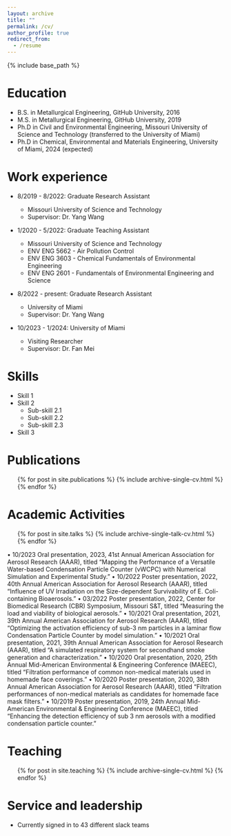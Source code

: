 ```yaml
---
layout: archive
title: ""
permalink: /cv/
author_profile: true
redirect_from:
  - /resume
---
```


{% include base_path %}

Education
======
* B.S. in Metallurgical Engineering, GitHub University, 2016
* M.S. in Metallurgical Engineering, GitHub University, 2019
* Ph.D in Civil and Environmental Engineering, Missouri University of Science and Technology (transferred to the University of Miami)
* Ph.D in Chemical, Environmental and Materials Engineering, University of Miami, 2024 (expected)

Work experience
======
* 8/2019 - 8/2022: Graduate Research Assistant
  * Missouri University of Science and Technology
  * Supervisor: Dr. Yang Wang
    
* 1/2020 - 5/2022: Graduate Teaching Assistant
  * Missouri University of Science and Technology
  * ENV ENG 5662 - Air Pollution Control
  * ENV ENG 3603 - Chemical Fundamentals of Environmental Engineering
  * ENV ENG 2601 - Fundamentals of Environmental Engineering and Science

* 8/2022 - present: Graduate Research Assistant
  * University of Miami
  * Supervisor: Dr. Yang Wang   

* 10/2023 - 1/2024: University of Miami
  * Visiting Researcher
  * Supervisor: Dr. Fan Mei
      
Skills
======
* Skill 1
* Skill 2
  * Sub-skill 2.1
  * Sub-skill 2.2
  * Sub-skill 2.3
* Skill 3

Publications
======
  <ul>{% for post in site.publications %}
    {% include archive-single-cv.html %}
  {% endfor %}</ul>
  
Academic Activities
======
  <ul>{% for post in site.talks %}
    {% include archive-single-talk-cv.html %}
  {% endfor %}</ul>
 •	10/2023	Oral presentation, 2023, 41st Annual American Association for Aerosol Research (AAAR), titled “Mapping the Performance of a Versatile Water-based Condensation Particle Counter (vWCPC) with Numerical Simulation and Experimental Study.”
•	10/2022	Poster presentation, 2022, 40th Annual American Association for Aerosol Research (AAAR), titled “Influence of UV Irradiation on the Size-dependent Survivability of E. Coli-containing Bioaerosols.”
•	03/2022	Poster presentation, 2022, Center for Biomedical Research (CBR) Symposium, Missouri S&T, titled “Measuring the load and viability of biological aerosols.”
•	10/2021	Oral presentation, 2021, 39th Annual American Association for Aerosol Research (AAAR), titled “Optimizing the activation efficiency of sub-3 nm particles in a laminar flow Condensation Particle Counter by model simulation.”
•	10/2021	Oral presentation, 2021, 39th Annual American Association for Aerosol Research (AAAR), titled “A simulated respiratory system for secondhand smoke generation and characterization.”
•	10/2020	Oral presentation, 2020, 25th Annual Mid-American Environmental & Engineering Conference (MAEEC), titled “Filtration performance of common non-medical materials used in homemade face coverings.”
•	10/2020	Poster presentation, 2020, 38th Annual American Association for Aerosol Research (AAAR), titled “Filtration performances of
non-medical materials as candidates for homemade face mask filters.”
•	10/2019	Poster presentation, 2019, 24th Annual Mid-American Environmental & Engineering Conference (MAEEC), titled “Enhancing the detection efficiency of sub 3 nm aerosols with a modified condensation particle counter.”
 
Teaching
======
  <ul>{% for post in site.teaching %}
    {% include archive-single-cv.html %}
  {% endfor %}</ul>
  
Service and leadership
======
* Currently signed in to 43 different slack teams
